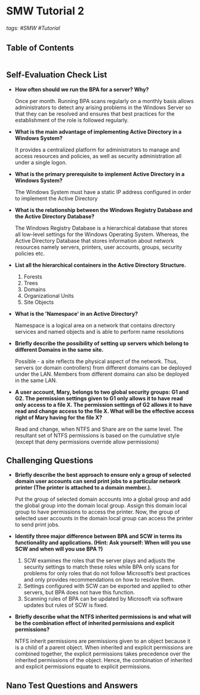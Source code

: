# SMW Tutorial 2

###### tags: #SMW #Tutorial

## Table of Contents
```toc
```

## Self-Evaluation Check List

-   **How often should we run the BPA for a server? Why?**
    
    Once per month. Running BPA scans regularly on a monthly basis allows administrators to detect any arising problems in the Windows Server so that they can be resolved and ensures that best practices for the establishment of the role is followed regularly.
    
-   **What is the main advantage of implementing Active Directory in a Windows System?**
    
    It provides a centralized platform for administrators to manage and access resources and policies, as well as security administration all under a single logon.
    
-   **What is the primary prerequisite to implement Active Directory in a Windows System?**
    
    The Windows System must have a static IP address configured in order to implement the Active Directory
    
-   **What is the relationship between the Windows Registry Database and the Active Directory Database?**
    
    The Windows Registry Database is a hierarchical database that stores all low-level settings for the Windows Operating System. Whereas, the Active Directory Database that stores information about network resources namely servers, printers, user accounts, groups, security policies etc.
    
-   **List all the hierarchical containers in the Active Directory Structure.**
    
    1.  Forests
    2.  Trees
    3.  Domains
    4.  Organizational Units
    5.  Site Objects
-   **What is the 'Namespace' in an Active Directory?**
    
    Namespace is a logical area on a network that contains directory services and named objects and is able to perform name resolutions
    
-   **Briefly describe the possibility of setting up servers which belong to different Domains in the same site.**
    
    Possible - a site reflects the physical aspect of the network. Thus, servers (or domain controllers) from different domains can be deployed under the LAN. Members from different domains can also be deployed in the same LAN.
    
-   **A user account, Mary, belongs to two global security groups: G1 and G2. The permission settings given to G1 only allows it to have read only access to a file X. The permission settings of G2 allows it to have read and change access to the file X. What will be the effective access right of Mary having for the file X?**
    
    Read and change, when NTFS and Share are on the same level. The resultant set of NTFS permissions is based on the cumulative style (except that deny permissions override allow permissions)
    

## Challenging Questions

-   **Briefly describe the best approach to ensure only a group of selected domain user accounts can send print jobs to a particular network printer (The printer is attached to a domain member.).**
    
    Put the group of selected domain accounts into a global group and add the global group into the domain local group. Assign this domain local group to have permissions to access the printer. Now, the group of selected user accounts in the domain local group can access the printer to send print jobs.
    
-   **Identify three major difference between BPA and SCW in terms its functionality and applications. (Hint: Ask yourself: When will you use SCW and when will you use BPA ?)**
    
    1.  SCW examines the roles that the server plays and adjusts the security settings to match these roles while BPA only scans for problems for only roles that do not follow Microsoft’s best practices and only provides recommendations on how to resolve them.
    2.  Settings configured with SCW can be exported and applied to other servers, but BPA does not have this function.
    3.  Scanning rules of BPA can be updated by Microsoft via software updates but rules of SCW is fixed.
-   **Briefly describe what the NTFS inherited permissions is and what will be the combination effect of inherited permissions and explicit permissions?**
    
    NTFS inherit permissions are permissions given to an object because it is a child of a parent object. When inherited and explicit permissions are combined together, the explicit permissions takes precedence over the inherited permissions of the object. Hence, the combination of inherited and explicit permissions equate to explicit permissions.

## Nano Test Questions and Answers
